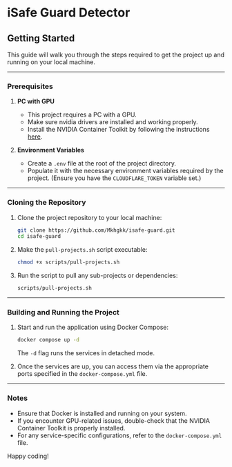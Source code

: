 # iSafe Guard Detector

## Getting Started

This guide will walk you through the steps required to get the project up and running on your local machine.

---

### Prerequisites

1. **PC with GPU**

   - This project requires a PC with a GPU.
   - Make sure nvidia drivers are installed and working properly.
   - Install the NVIDIA Container Toolkit by following the instructions [here](https://docs.nvidia.com/datacenter/cloud-native/container-toolkit/latest/install-guide.html).

2. **Environment Variables**
   - Create a `.env` file at the root of the project directory.
   - Populate it with the necessary environment variables required by the project. (Ensure you have the `CLOUDFLARE_TOKEN` variable set.)

---

### Cloning the Repository

1. Clone the project repository to your local machine:

   ```bash
   git clone https://github.com/Mkhgkk/isafe-guard.git
   cd isafe-guard
   ```

2. Make the `pull-projects.sh` script executable:

   ```bash
   chmod +x scripts/pull-projects.sh
   ```

3. Run the script to pull any sub-projects or dependencies:
   ```bash
   scripts/pull-projects.sh
   ```

---

### Building and Running the Project

1. Start and run the application using Docker Compose:

   ```bash
   docker compose up -d
   ```

   The `-d` flag runs the services in detached mode.

2. Once the services are up, you can access them via the appropriate ports specified in the `docker-compose.yml` file.

---

### Notes

- Ensure that Docker is installed and running on your system.
- If you encounter GPU-related issues, double-check that the NVIDIA Container Toolkit is properly installed.
- For any service-specific configurations, refer to the `docker-compose.yml` file.

Happy coding!
